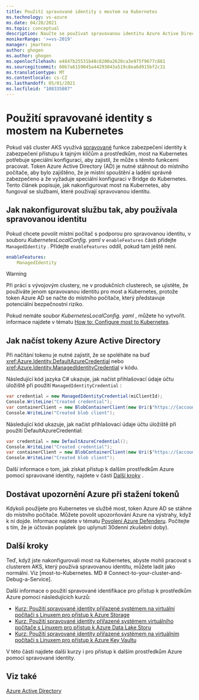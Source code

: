 ```yaml
---
title: Použití spravované identity s mostem na Kubernetes
ms.technology: vs-azure
ms.date: 04/28/2021
ms.topic: conceptual
description: Naučte se používat spravovanou identitu Azure Active Directory (Azure AD) v clusteru AKS s mostem na Kubernetes.
monikerRange: '>=vs-2019'
manager: jmartens
author: ghogen
ms.author: ghogen
ms.openlocfilehash: e4847b25531b48c8200a2620ca3e975f9677c881
ms.sourcegitcommit: 60b7a6159045a44293043a519c8ea6d915bf2c31
ms.translationtype: MT
ms.contentlocale: cs-CZ
ms.lasthandoff: 05/01/2021
ms.locfileid: "108335087"
---
```

# <a name="use-managed-identity-with-bridge-to-kubernetes"></a>Použití spravované identity s mostem na Kubernetes

Pokud váš cluster AKS využívá [spravované](/azure/active-directory/managed-identities-azure-resources/overview) funkce zabezpečení identity k zabezpečení přístupu k tajným klíčům a prostředkům, most na Kubernetes potřebuje speciální konfiguraci, aby zajistil, že může s těmito funkcemi pracovat. Token Azure Active Directory (AD) je nutné stáhnout do místního počítače, aby bylo zajištěno, že je místní spouštění a ladění správně zabezpečeno a že vyžaduje speciální konfiguraci v Bridge do Kubernetes. Tento článek popisuje, jak nakonfigurovat most na Kubernetes, aby fungoval se službami, které používají spravovanou identitu.

## <a name="how-to-configure-your-service-to-use-managed-identity"></a>Jak nakonfigurovat službu tak, aby používala spravovanou identitu

Pokud chcete povolit místní počítač s podporou pro spravovanou identitu, v souboru *KubernetesLocalConfig. yaml* v `enableFeatures` části přidejte `ManagedIdentity` . Přidejte `enableFeatures` oddíl, pokud tam ještě není.

```yaml
enableFeatures:
    ManagedIdentity
```

> [!WARNING]
> Při práci s vývojovým clustery, ne v produkčních clusterech, se ujistěte, že používáte jenom spravovanou identitu pro most a Kubernetes, protože token Azure AD se načte do místního počítače, který představuje potenciální bezpečnostní riziko.

Pokud nemáte soubor *KubernetesLocalConfig. yaml* , můžete ho vytvořit. informace najdete v tématu [How to: Configure most to Kubernetes](configure-bridge-to-kubernetes.md).

## <a name="how-to-fetch-the-azure-active-directory-tokens"></a>Jak načíst tokeny Azure Active Directory

Při načítání tokenu je nutné zajistit, že se spoléháte na buď <xref:Azure.Identity.DefaultAzureCredential> nebo <xref:Azure.Identity.ManagedIdentityCredential> v kódu.

Následující kód jazyka C# ukazuje, jak načíst přihlašovací údaje účtu úložiště při použití `ManagedIdentityCredential` :

```csharp
var credential = new ManagedIdentityCredential(miClientId);
Console.WriteLine("Created credential");
var containerClient = new BlobContainerClient(new Uri($"https://{accountName}.blob.windows.net/{containerName}"), credential);
Console.WriteLine("Created blob client");
```

Následující kód ukazuje, jak načíst přihlašovací údaje účtu úložiště při použití DefaultAzureCredential:

```csharp
var credential = new DefaultAzureCredential();
Console.WriteLine("Created credential");
var containerClient = new BlobContainerClient(new Uri($"https://{accountName}.blob.windows.net/{containerName}"), credential);
Console.WriteLine("Created blob client");
```

Další informace o tom, jak získat přístup k dalším prostředkům Azure pomocí spravované identity, najdete v části [Další kroky](#next-steps) .

## <a name="receive-azure-alerts-when-tokens-are-downloaded"></a>Dostávat upozornění Azure při stažení tokenů

Kdykoli použijete pro Kubernetes ve službě most, token Azure AD se stáhne do místního počítače. Můžete povolit upozorňování Azure na výstrahy, když k ní dojde. Informace najdete v tématu [Povolení Azure Defenderu](/azure/security-center/enable-azure-defender). Počítejte s tím, že je účtován poplatek (po uplynutí 30denní zkušební doby).

## <a name="next-steps"></a>Další kroky

Teď, když jste nakonfigurovali most na Kubernetes, abyste mohli pracovat s clusterem AKS, který používá spravovanou identitu, můžete ladit jako normální. Viz [most-to-Kubernetes. MD # Connect-to-your-cluster-and-Debug-a-Service].

Další informace o použití spravované identifikace pro přístup k prostředkům Azure pomocí následujících kurzů:

- [Kurz: Použití spravované identity přiřazené systémem na virtuální počítači s Linuxem pro přístup k Azure Storage](/azure/active-directory/managed-identities-azure-resources/tutorial-linux-vm-access-storage)
- [Kurz: Použití spravované identity přiřazené systémem virtuálního počítače s Linuxem pro přístup k Azure Data Lake Storu](/azure/active-directory/managed-identities-azure-resources/tutorial-linux-vm-access-datalake)
- [Kurz: Použití spravované identity přiřazené systémem na virtuálním počítači s Linuxem pro přístup k Azure Key Vaultu](/azure/active-directory/managed-identities-azure-resources/tutorial-linux-vm-access-nonaad)

V této části najdete další kurzy i pro přístup k dalším prostředkům Azure pomocí spravované identity.

## <a name="see-also"></a>Viz také

[Azure Active Directory](/azure/active-directory/managed-identities-azure-resources/)
